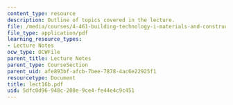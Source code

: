 ```yaml
---
content_type: resource
description: Outline of topics covered in the lecture.
file: /media/courses/4-461-building-technology-i-materials-and-construction-fall-2004/5dfc0d96948c208e9ce4fe44e4c9c451_lect16b.pdf
file_type: application/pdf
learning_resource_types:
- Lecture Notes
ocw_type: OCWFile
parent_title: Lecture Notes
parent_type: CourseSection
parent_uid: afe893bf-afcb-7bee-7878-4ac6e22925f1
resourcetype: Document
title: lect16b.pdf
uid: 5dfc0d96-948c-208e-9ce4-fe44e4c9c451
---
```

